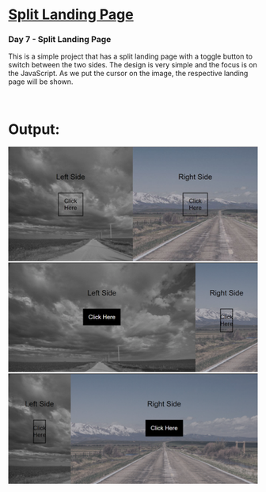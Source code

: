 # [Split Landing Page](https://github.com/bradtraversy/50projects50days/tree/master/split-landing-page)

### Day 7 - Split Landing Page

This is a simple project that has a split landing page with a toggle button to switch between the two sides. The design is very simple and the focus is on the JavaScript. As we put the cursor on the image, the respective landing page will be shown.

<br>

# Output:

<img src="Output1.JPG" alt="DAY7: Initial Landing Page">

<img src="Output2.png" alt="DAY7: Side 1">

<img src="Output3.png" alt="Day7: Side 2">